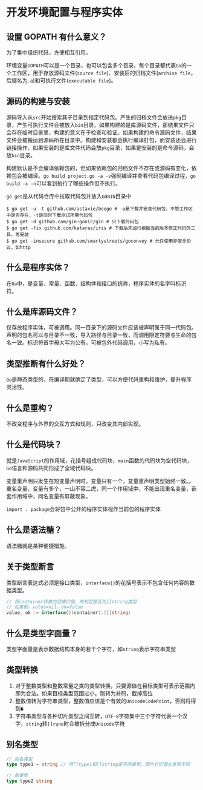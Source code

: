 # 开发环境配置与程序实体

## 设置 GOPATH 有什么意义？

为了集中组织代码，方便相互引用。

环境变量`GOPATH`可以是一个目录，也可以包含多个目录，每个目录都代表`Go`的一个工作区，用于存放源码文件(`source file`)、安装后的归档文件(`archive file`，后缀名为`.a`)和可执行文件(`executable file`)。

## 源码的构建与安装

源码导入从`src`开始搜索其子目录到指定代码包。产生的归档文件会放进`pkg`目录，产生可执行文件会被放入`bin`目录。如果构建的是库源码文件，那结果文件只会存在临时目录里，构建的意义在于检查和验证。如果构建的命令源码文件，结果文件会被搬运到源码所在目录中。构建和安装都会执行编译打包，而安装还会进行链接操作，如果安装的是库文件代码会放`pkg`目录，如果是安装的是命令源码，会放`bin`目录。

构建默认是不会编译依赖包的，但如果依赖包的归档文件不存在或源码有变化，依赖包会被编译。`go build project.go -a -v`强制编译并查看代码包编译过程，`go build -x -n`可以看到执行了哪些操作但不执行。

`go get`是从代码仓库中拉取代码包并放入`GOBIN`目录中

```term
$ go get -u -t github.com/astaxie/beego # -u是下载并安装代码包，不管工作区中是否存在，-t是同时下载测试所需代码包
$ go get -d github.com/gin-gonic/gin # 只下载代码包
$ go get -fix github.com/kataras/iris # 下载后先运行根据当前版本修正代码的工具，再安装
$ go get -insecure github.com/smartystreets/goconvey # 允许使用非安全协议，如http
```

## 什么是程序实体？

在`Go`中，是变量、常量、函数、结构体和接口的统称，程序实体的名字叫标识符。

## 什么是库源码文件？

仅存放程序实体，可被调用。同一目录下的源码文件应该被声明属于同一代码包。声明的包名可以与目录不一致，导入路径与目录一致，而调用限定符要与生命的包名一致。标识符首字母大写为公有，可被包外代码调用，小写为私有。

## 类型推断有什么好处？

`Go`是静态类型的，在编译期就确定了类型，可以方便代码重构和维护，提升程序灵活性。

## 什么是重构？

不改变程序与外界的交互方式和规则，只改变其内部实现。

## 什么是代码块？

就是`JavaScript`的作用域，花括号组成代码块，`main`函数的代码块为空代码块，`Go`语言和源码共同形成了全域代码块。

变量重声明只发生在短变量声明时，变量只有一个，变量重声明类型始终一致。。重名变量，变量有多个，一山不容二虎，同一个作用域中，不能出现重名变量，嵌套作用域中，同名变量有屏蔽现象。

`import . package`会将包中公开的程序实体视作当前包的程序实体

## 什么是语法糖？

语法糖就是某种便捷措施。

## 关于类型断言

类型断言表达式必须是接口类型，`interface{}`的花括号表示不包含任何内容的数据类型。

```go
// 将container转换为空接口值，并判定是否为[]string类型
// 如果假，value=nil，ok=false
value, ok := interface{}(container).([]string)
```

## 什么是类型字面量？

类型字面量是表示数据结构本身的若干个字符，如`string`表示字符串类型

## 类型转换

1. 对于整数类型和整数常量之类的类型转换，只要源值在目标类型可表示范围内即为合法。如果目标类型范围过小，则转为补码，截掉高位
2. 整数值转为字符串类型，整数值应该是个有效的`UnicodeCodePoint`，否则将得到`�`
3. 字符串类型与各种切片类型之间互转，`UTF-8`字符集中三个字符代表一个汉字，`string`转`[]rune`时会被拆分成`Unicode`字符

## 别名类型

```go
// 别名类型
type type1 = string // 但[]type1和[]string是不同类型，因为它们潜在类型不同

// 新类型
type type2 string
```
